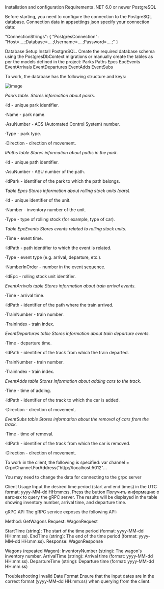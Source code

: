 
Installation and configuration
Requirements
.NET 6.0 or newer
PostgreSQL

Before starting, you need to configure the connection to the PostgreSQL database. Connection data in appsettings.json specify your connection data:

"ConnectionStrings": {
  "PostgresConnection": "Host=....;Database=....;Username=....;Password=....;"
}

Database Setup
Install PostgreSQL.
Create the required database schema using the PostgresDbContext migrations or manually create the tables as per the models defined in the project:
Parks
Paths
Epcs
EpcEvents
EventArrivals
EventDepartures
EventAdds
EventSubs

To work, the database has the following structure and keys:

![image](https://github.com/user-attachments/assets/598b2384-9b8b-4e1d-828c-8e8736f184f3)



*Parks table. Stores information about parks.*

·Id - unique park identifier.

·Name - park name.

·AsuNumber - ACS (Automated Control System) number.

·Type - park type.

·Direction - direction of movement.



*IPaths table Stores information about paths in the park.*

·Id - unique path identifier.

·AsuNumber - ASU number of the path.

·IdPark - identifier of the park to which the path belongs.



*Table Epcs Stores information about rolling stock units (cars).*

·Id - unique identifier of the unit.

·Number - inventory number of the unit.

·Type - type of rolling stock (for example, type of car).



*Table EpcEvents Stores events related to rolling stock units.*

·Time - event time.

·IdPath - path identifier to which the event is related.

·Type - event type (e.g. arrival, departure, etc.).

·NumberInOrder - number in the event sequence.

·IdEpc - rolling stock unit identifier.



*EventArrivals table Stores information about train arrival events.*

·Time - arrival time.

·IdPath - identifier of the path where the train arrived.

·TrainNumber - train number.

·TrainIndex - train index.



*EventDepartures table Stores information about train departure events.*

·Time - departure time.

·IdPath - identifier of the track from which the train departed.

·TrainNumber - train number.

·TrainIndex - train index.



*EventAdds table Stores information about adding cars to the track.*

·Time - time of adding.

·IdPath - identifier of the track to which the car is added.

·Direction - direction of movement.



*EventSubs table Stores information about the removal of cars from the track.*

·Time - time of removal.

·IdPath - identifier of the track from which the car is removed.

·Direction - direction of movement.




To work in the client, the following is specified:
var channel = GrpcChannel.ForAddress("http://localhost:5012"...

You may need to change the data for connecting to the grpc server

Client Usage
Input the desired time period (start and end times) in the UTC format: yyyy-MM-dd HH:mm:ss.
Press the button Получить информацию о вагонах to query the gRPC server.
The results will be displayed in the table showing inventory number, arrival time, and departure time.


gRPC API
The gRPC service exposes the following API:

Method: GetWagons
Request: WagonRequest

StartTime (string): The start of the time period (format: yyyy-MM-dd HH:mm:ss).
EndTime (string): The end of the time period (format: yyyy-MM-dd HH:mm:ss).
Response: WagonResponse

Wagons (repeated Wagon):
InventoryNumber (string): The wagon's inventory number.
ArrivalTime (string): Arrival time (format: yyyy-MM-dd HH:mm:ss).
DepartureTime (string): Departure time (format: yyyy-MM-dd HH:mm:ss)

Troubleshooting
Invalid Date Format
Ensure that the input dates are in the correct format (yyyy-MM-dd HH:mm:ss) when querying from the client.


